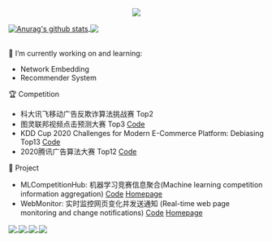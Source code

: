 <p align="center"> 
 <img src="https://profile-counter.glitch.me/LogicJake/count.svg"/>
</p>

<a href="https://github.com/LogicJake">
  <img align="center" src="https://github-readme-stats-teal.vercel.app/api?username=LogicJake&show_icons=truet&include_all_commits=True&hide=contribs" alt="Anurag's github stats" />
</a>

<a href="https://github.com/LogicJake">
  <!-- Change the `github-readme-stats.anuraghazra1.vercel.app` to `github-readme-stats.vercel.app`  -->
  <img align="center" src="https://github-readme-stats-teal.vercel.app/api/top-langs/?username=LogicJake&layout=compact" />
</a>

<br>
<br>

🔭 I’m currently working on and learning:
  - Network Embedding
  - Recommender System

:trophy: Competition
  - 科大讯飞移动广告反欺诈算法挑战赛 Top2
  - 图灵联邦视频点击预测大赛 Top3 [Code](https://github.com/LogicJake/tuling-video-click-top3)
  - KDD Cup 2020 Challenges for Modern E-Commerce Platform: Debiasing Top13 [Code](https://github.com/LogicJake/2020_KDD_Debiasing_TOP13)
  - 2020腾讯广告算法大赛 Top12 [Code](https://github.com/LogicJake/Tencent_Ads_Algo_2020_TOP12)

:wrench: Project
  - MLCompetitionHub: 机器学习竞赛信息聚合(Machine learning competition information aggregation) [Code](https://github.com/LogicJake/MLCompetitionHub) [Homepage](https://www.logicjake.xyz/MLCompetitionHub/)
  - WebMonitor: 实时监控网页变化并发送通知
(Real-time web page monitoring and change notifications) [Code](https://github.com/LogicJake/WebMonitor) [Homepage](https://www.logicjake.xyz/WebMonitor)



<a href="https://github.com/LogicJake/2020_KDD_Debiasing_TOP13">
  <img align="center" src="https://github-readme-stats-teal.vercel.app/api/pin/?username=LogicJake&repo=2020_KDD_Debiasing_TOP13&theme=" />
</a>

<a href="https://github.com/LogicJake/Tencent_Ads_Algo_2020_TOP12">
  <img align="center" src="https://github-readme-stats-teal.vercel.app/api/pin/?username=LogicJake&repo=Tencent_Ads_Algo_2020_TOP12&theme=" />
</a>

<a href="https://github.com/LogicJake/2020-yizhifu-credit-risk-user-identification-Top2">
  <img align="center" src="https://github-readme-stats-teal.vercel.app/api/pin/?username=LogicJake&repo=2020-yizhifu-credit-risk-user-identification-Top2&theme=" />
</a>

<a href="https://github.com/LogicJake/2020-pingan-digital">
  <img align="center" src="https://github-readme-stats-teal.vercel.app/api/pin/?username=LogicJake&repo=2020-pingan-digital&theme=" />
</a>
